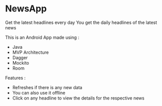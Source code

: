 
# NewsApp
Get the latest headlines every day
You get the daily headlines of the latest news

This is an Android App made using : 
* Java
* MVP Architecture 
* Dagger
* Mockito
* Room

Features : 
* Refreshes if there is any new data
* You can also use it offline
* Click on any headline to view the details for the respective news
